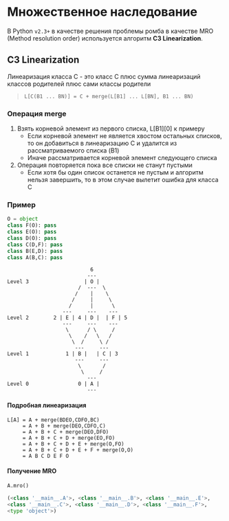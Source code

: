 # Множественное наследование 
В Python `v2.3+` в качестве решения проблемы ромба в качестве MRO (Method resolution order)
используется алгоритм **C3 Linearization**.
## C3 Linearization
Линеаризация класса C - это класс C плюс сумма линеаризаций классов родителей плюс сами классы родители 
>```L[C(B1 ... BN)] = C + merge(L[B1] ... L[BN], B1 ... BN)```
### Операция merge
1. Взять корневой элемент из первого списка, L[B1][0] к примеру
   - Если корневой элемент не является хвостом остальных списков, то он добавиться в линеаризацию C и удалится из рассматриваемого списка (B1)
   - Иначе рассматривается корневой элемент следующего списка
2. Операция повторяется пока все списки не станут пустыми
   - Если хотя бы один список останется не пустым и алгоритм нельзя завершить, то в этом случае вылетит ошибка для класса C
### Пример
```python
O = object
class F(O): pass
class E(O): pass
class D(O): pass
class C(D,F): pass
class B(E,D): pass
class A(B,C): pass
```
```text
                           6
                          ---
Level 3                  | O |
                       /  ---  \
                      /    |    \
                     /     |     \
                    /      |      \
                  ---     ---    ---
Level 2        2 | E | 4 | D |  | F | 5
                  ---     ---    ---
                   \      / \     /
                    \    /   \   /
                     \  /     \ /
                      ---     ---
Level 1            1 | B |   | C | 3
                      ---     ---
                       \       /
                        \     /
                          ---
Level 0                0 | A |
                          ---
```
#### Подробная линеаризация
```text
L[A] = A + merge(BDEO,CDFO,BC)
     = A + B + merge(DEO,CDFO,C)
     = A + B + C + merge(DEO,DFO)
     = A + B + C + D + merge(EO,FO)
     = A + B + C + D + E + merge(O,FO)
     = A + B + C + D + E + F + merge(O,O)
     = A B C D E F O
```
#### Получение MRO
```python
A.mro() 
```
```python
(<class '__main__.A'>, <class '__main__.B'>, <class '__main__.E'>,
<class '__main__.C'>, <class '__main__.D'>, <class '__main__.F'>,
<type 'object'>)
```
